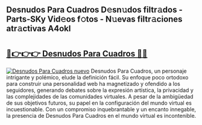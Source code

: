 ## Desnudos Para Cuadros D𝚎sn𝚞dos filtr𝚊dos - Parts-SKy Vid𝚎os f𝚘tos - N𝚞evas filtr𝚊ciones atr𝚊ctivas A4okl

# <h2><a href="http://mb0c4d.tromn.icu/?c=Desnudos+Para+Cuadros">🔗👉👉👉 Desnudos Para Cuadros 🔗🔗</a></h2>

[![Desnudos Para Cuadros nuevo](https://i.imgur.com/pEAQMta.gif)](http://mb0c4d.tromn.icu/?c=Desnudos+Para+Cuadros)
Desnudos Para Cuadros, un personaje intrigante y polémico, elude la definición fácil. Su enfoque poco ortodoxo para construir una personalidad web ha magnetizado y ofendido a los seguidores, generando debates sobre la expresión artística, la privacidad y las complejidades de las comunidades virtuales. A pesar de la ambigüedad de sus objetivos futuros, su papel en la configuración del mundo virtual es incuestionable. Con un compromiso inquebrantable y un encanto innegable, la presencia de Desnudos Para Cuadros en el mundo virtual es incontenible.
